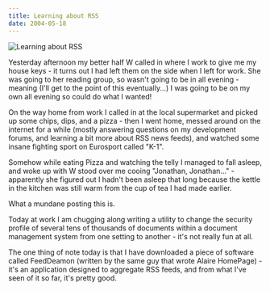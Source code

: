 ```yaml
---
title: Learning about RSS
date: 2004-05-18
---
```


![Learning about RSS](https://source.unsplash.com/cckf4TsHAuw/1600x900)

Yesterday afternoon my better half W called in where I work to give me my house keys - it turns out I had left them on the side when I left for work. She was going to her reading group, so wasn't going to be in all evening - meaning (I'll get to the point of this eventually...) I was going to be on my own all evening so could do what I wanted!

On the way home from work I called in at the local supermarket and picked up some chips, dips, and a pizza - then I went home, messed around on the internet for a while (mostly answering questions on my development forums, and learning a bit more about RSS news feeds), and watched some insane fighting sport on Eurosport called "K-1".

Somehow while eating Pizza and watching the telly I managed to fall asleep, and woke up with W stood over me cooing "Jonathan, Jonathan..." - apparently she figured out I hadn't been asleep that long because the kettle in the kitchen was still warm from the cup of tea I had made earlier.

What a mundane posting this is.

Today at work I am chugging along writing a utility to change the security profile of several tens of thousands of documents within a document management system from one setting to another - it's not really fun at all.

The one thing of note today is that I have downloaded a piece of software called FeedDeamon (written by the same guy that wrote Alaire HomePage) - it's an application designed to aggregate RSS feeds, and from what I've seen of it so far, it's pretty good.